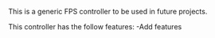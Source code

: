 This is a generic FPS controller to be used in future projects.

This controller has the follow features:
-Add features
